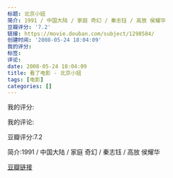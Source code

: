 ```yaml
---
标题: 北京小妞
简介: 1991 / 中国大陆 / 家庭 奇幻 / 秦志钰 / 高放 侯耀华
豆瓣评分: '7.2'
链接: https://movie.douban.com/subject/1298584/
创建时间: '2008-05-24 18:04:09'
我的评分:
标签:
评论:
date: 2008-05-24 18:04:09
title: 看了电影 - 北京小妞
tags: [电影]
categories: []
---
```


我的评分:

我的评论:

豆瓣评分:7.2

简介:1991 / 中国大陆 / 家庭 奇幻 / 秦志钰 / 高放 侯耀华

[豆瓣链接](https://movie.douban.com/subject/1298584/)

